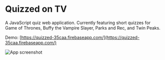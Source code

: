 # Quizzed on TV

A JavaScript quiz web application. Currently featuring short quizzes for Game of Thrones, Buffy the Vampire Slayer, Parks and Rec, and Twin Peaks.

Demo: [https://quizzed-35caa.firebaseapp.com/](https://quizzed-35caa.firebaseapp.com/)

![App screenshot](http://res.cloudinary.com/dna26/image/upload/v1501256873/Portfolio/quizzed-01.jp)
